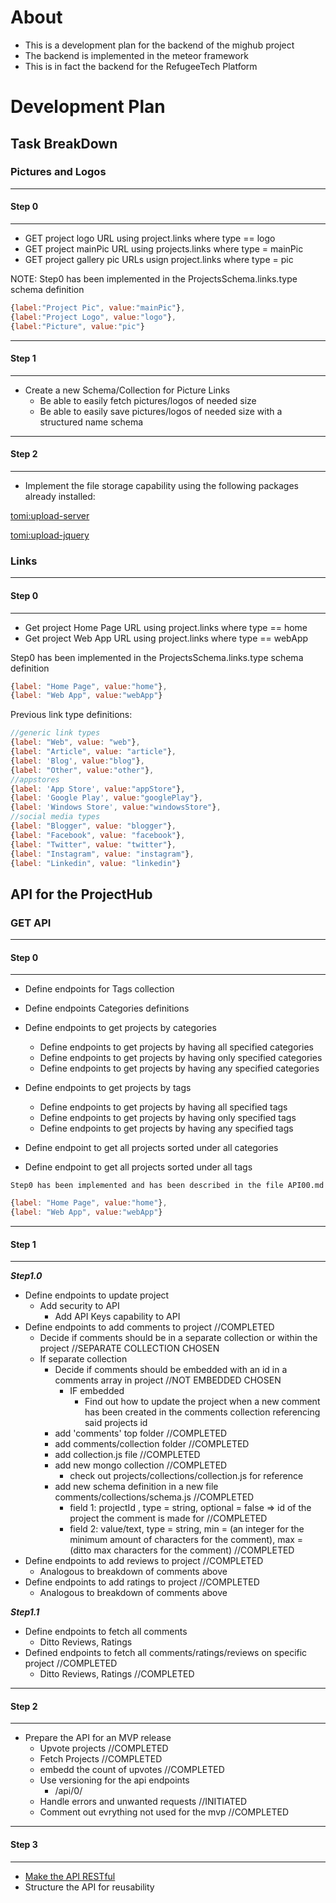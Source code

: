 # About

- This is a development plan for the backend of the mighub project
- The backend is implemented in the meteor framework
- This is in fact the backend for the RefugeeTech Platform

# Development Plan

## Task BreakDown

### Pictures and Logos
------
#### Step 0
------
- GET project logo URL using project.links where type == logo
- GET project mainPic URL using projects.links where type = mainPic
- GET project gallery pic URLs usign project.links where type = pic

NOTE:
Step0 has been implemented in the ProjectsSchema.links.type schema definition
```javascript
{label:"Project Pic", value:"mainPic"},
{label:"Project Logo", value:"logo"},
{label:"Picture", value:"pic"}
```

----
#### Step 1
----
- Create a new Schema/Collection for Picture Links
  - Be able to easily fetch pictures/logos of needed size
  - Be able to easily save pictures/logos of needed size with a structured name schema
 

----
#### Step 2
----
- Implement the file storage capability using the following packages already installed: 


[tomi:upload-server](https://github.com/tomitrescak/meteor-uploads)

[tomi:upload-jquery](https://github.com/tomitrescak/meteor-tomi-upload-jquery)


### Links
-----
#### Step 0
-----
- Get project Home Page URL using project.links where type == home
- Get project Web App URL using project.links where type == webApp

Step0 has been implemented in the ProjectsSchema.links.type schema definition
```javascript
{label: "Home Page", value:"home"},
{label: "Web App", value:"webApp"}
```

Previous link type definitions:
```javascript
//generic link types
{label: "Web", value: "web"},
{label: "Article", value: "article"},
{label: 'Blog', value:"blog"},
{label: "Other", value:"other"},
//appstores
{label: 'App Store', value:"appStore"},
{label: 'Google Play', value:"googlePlay"},
{label: 'Windows Store', value:"windowsStore"},
//social media types
{label: "Blogger", value: "blogger"},
{label: "Facebook", value: "facebook"},
{label: "Twitter", value: "twitter"},
{label: "Instagram", value: "instagram"},
{label: "Linkedin", value: "linkedin"}
```


## API for the ProjectHub
### GET API
----
#### Step 0
----

- Define endpoints for Tags collection

- Define endpoints Categories definitions

- Define endpoints to get projects by categories
  - Define endpoints to get projects by having all specified categories
  - Define endpoints to get projects by having only specified categories
  - Define endpoints to get projects by having any specified categories
- Define endpoints to get projects by tags
  - Define endpoints to get projects by having all specified tags
  - Define endpoints to get projects by having only specified tags
  - Define endpoints to get projects by having any specified tags
- Define endpoint to get all projects sorted under all categories
- Define endpoint to get all projects sorted under all tags


```Step0 has been implemented and has been described in the file API00.md```

```javascript
{label: "Home Page", value:"home"},
{label: "Web App", value:"webApp"}
```
----
#### Step 1
----

___Step1.0___
- Define endpoints to update project
  - Add security to API
    - Add API Keys capability to API
- Define endpoints to add comments to project //COMPLETED
  - Decide if comments should be in a separate collection or within the project //SEPARATE COLLECTION CHOSEN
  - If separate collection
    - Decide if comments should be embedded with an id in a comments array in project //NOT EMBEDDED CHOSEN
      - IF embedded
        - Find out how to update the project when a new comment has been created in the comments collection referencing said projects id
    - add 'comments' top folder //COMPLETED
    - add comments/collection folder //COMPLETED
    - add collection.js file //COMPLETED
    - add new mongo collection //COMPLETED
      - check out projects/collections/collection.js for reference
    - add new schema definition in a new file comments/collections/schema.js //COMPLETED
      - field 1: projectId , type = string, optional = false => id of the project the comment is made for //COMPLETED
      - field 2: value/text, type = string, min = (an integer for the minimum amount of characters for the comment), max = (ditto max characters for the comment)  //COMPLETED
- Define endpoints to add reviews to project //COMPLETED
  - Analogous to breakdown of comments above
- Define endpoints to add ratings to project //COMPLETED
  - Analogous to breakdown of comments above

___Step1.1___
- Define endpoints to fetch all comments
  - Ditto Reviews, Ratings
- Defined endpoints to fetch all comments/ratings/reviews on specific project //COMPLETED
  - Ditto Reviews, Ratings //COMPLETED


----
#### Step 2
----
- Prepare the API for an MVP release
  - Upvote projects //COMPLETED
  - Fetch Projects //COMPLETED
   - embedd the count of upvotes //COMPLETED
  - Use versioning for the api endpoints
    - /api/0/
  - Handle errors and unwanted requests //INITIATED
  - Comment out evrything not used for the mvp //COMPLETED

----
#### Step 3
----

- [Make the API RESTful](https://themeteorchef.com/recipes/writing-an-api/)
- Structure the API for reusability

  
 
